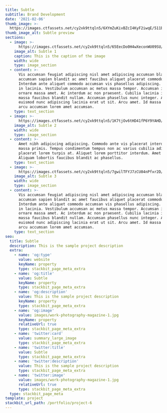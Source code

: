 ```yaml
---
title: Subtle
subtitle: Brand Development
date: '2021-02-06'
thumb_image: >-
  https://images.ctfassets.net/cy2xk9ttqln5/6XYmZuKivBZcI4KyF2iwqE/511b397577165295a756c497ccad1fe0/work-photography-magazine-1-thumb.jpg
thumb_image_alt: Subtle preview
sections:
  - image: >-
      https://images.ctfassets.net/cy2xk9ttqln5/65EecDo0H4wXeconWU09SU/ef89e8f1c7d5bc949583579fe098b510/work-photography-magazine-1.jpg
    image_alt: Subtle 1
    caption: This is the caption of the image
    width: wide
    type: image_section
  - content: >-
      Vis accumsan feugiat adipiscing nisl amet adipiscing accumsan blandit
      accumsan sapien blandit ac amet faucibus aliquet placerat commodo.
      Interdum ante aliquet commodo accumsan vis phasellus adipiscing. Ornare a
      in lacinia. Vestibulum accumsan ac metus massa tempor. Accumsan in lacinia
      ornare massa amet. Ac interdum ac non praesent. Cubilia lacinia interdum
      massa faucibus blandit nullam. Accumsan phasellus nunc integer. Accumsan
      euismod nunc adipiscing lacinia erat ut sit. Arcu amet. Id massa aliquet
      arcu accumsan lorem amet accumsan.
    type: text_section
  - image: >-
      https://images.ctfassets.net/cy2xk9ttqln5/1K7tjOv6tHD41fP6Y9YAHD/42555ca195d596e4b2193a497c090cc3/work-photography-magazine-2.jpg
    image_alt: Subtle 2
    width: wide
    type: image_section
  - content: >-
      Amet nibh adipiscing adipiscing. Commodo ante vis placerat interdum massa
      massa primis. Tempus condimentum tempus non ac varius cubilia adipiscing
      placerat lorem turpis at. Aliquet lorem porttitor interdum. Amet lacus.
      Aliquam lobortis faucibus blandit ac phasellus.
    type: text_section
  - image: >-
      https://images.ctfassets.net/cy2xk9ttqln5/7gwilTFYJ7zCU04nPfxr2D/362bede04c8b7f3688b6627d042fd341/work-photography-magazine-3.jpg
    image_alt: Subtle 3
    width: wide
    type: image_section
  - content: >-
      Vis accumsan feugiat adipiscing nisl amet adipiscing accumsan blandit
      accumsan sapien blandit ac amet faucibus aliquet placerat commodo.
      Interdum ante aliquet commodo accumsan vis phasellus adipiscing. Ornare a
      in lacinia. Vestibulum accumsan ac metus massa tempor. Accumsan in lacinia
      ornare massa amet. Ac interdum ac non praesent. Cubilia lacinia interdum
      massa faucibus blandit nullam. Accumsan phasellus nunc integer. Accumsan
      euismod nunc adipiscing lacinia erat ut sit. Arcu amet. Id massa aliquet
      arcu accumsan lorem amet accumsan.
    type: text_section
seo:
  title: Subtle
  description: This is the sample project description
  extra:
    - name: 'og:type'
      value: website
      keyName: property
      type: stackbit_page_meta_extra
    - name: 'og:title'
      value: Subtle
      keyName: property
      type: stackbit_page_meta_extra
    - name: 'og:description'
      value: This is the sample project description
      keyName: property
      type: stackbit_page_meta_extra
    - name: 'og:image'
      value: images/work-photography-magazine-1.jpg
      keyName: property
      relativeUrl: true
      type: stackbit_page_meta_extra
    - name: 'twitter:card'
      value: summary_large_image
      type: stackbit_page_meta_extra
    - name: 'twitter:title'
      value: Subtle
      type: stackbit_page_meta_extra
    - name: 'twitter:description'
      value: This is the sample project description
      type: stackbit_page_meta_extra
    - name: 'twitter:image'
      value: images/work-photography-magazine-1.jpg
      relativeUrl: true
      type: stackbit_page_meta_extra
  type: stackbit_page_meta
template: project
stackbit_url_path: /portfolio/project-6
---
```

